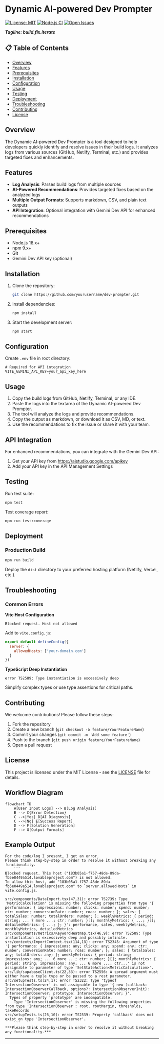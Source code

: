 # Dynamic AI-powered Dev Prompter 

[![License: MIT](https://img.shields.io/badge/License-MIT-yellow.svg)](https://opensource.org/licenses/MIT) [![Node.js CI](https://github.com/yourusername/dev-prompter/actions/workflows/node.js.yml/badge.svg)](https://github.com/yourusername/dev-prompter/actions) [![Open Issues](https://img.shields.io/github/issues/yourusername/dev-prompter.svg)](https://github.com/yourusername/dev-prompter/issues)

***Tagline: build.fix.iterate***

## 📋 Table of Contents
- [Overview](#overview)
- [Features](#features)
- [Prerequisites](#prerequisites)
- [Installation](#installation)
- [Configuration](#configuration)
- [Usage](#usage)
- [Testing](#testing)
- [Deployment](#deployment)
- [Troubleshooting](#troubleshooting)
- [Contributing](#contributing)
- [License](#license)

## Overview
The Dynamic AI-powered Dev Prompter is a tool designed to help developers quickly identify and resolve issues in their build logs. It analyzes logs from various sources (GitHub, Netlify, Terminal, etc.) and provides targeted fixes and enhancements.

## Features
- **Log Analysis**: Parses build logs from multiple sources
- **AI-Powered Recommendations**: Provides targeted fixes based on the analyzed logs
- **Multiple Output Formats**: Supports markdown, CSV, and plain text outputs
- **API Integration**: Optional integration with Gemini Dev API for enhanced recommendations

## Prerequisites
- Node.js 18.x+
- npm 9.x+
- Git
- Gemini Dev API key (optional)

## Installation
1. Clone the repository:
   ```bash
   git clone https://github.com/yourusername/dev-prompter.git
   ```
2. Install dependencies:
   ```bash
   npm install
   ```
3. Start the development server:
   ```bash
   npm start
   ```

## Configuration

Create `.env` file in root directory:
```env
# Required for API integration
VITE_GEMINI_API_KEY=your_api_key_here
```

## Usage
1. Copy the build logs from GitHub, Netlify, Terminal, or any IDE.
2. Paste the logs into the textarea of the Dynamic AI-powered Dev Prompter.
3. The tool will analyze the logs and provide recommendations.
4. Copy the output as markdown, or download it as CSV, MD, or text.
5. Use the recommendations to fix the issue or share it with your team.

## API Integration
For enhanced recommendations, you can integrate with the Gemini Dev API:
1. Get your API key from https://aistudio.google.com/apikey
2. Add your API key in the API Management Settings

## Testing

Run test suite:
```bash
npm test
```

Test coverage report:
```bash
npm run test:coverage
```

## Deployment

### Production Build
```bash
npm run build
```

Deploy the `dist` directory to your preferred hosting platform (Netlify, Vercel, etc.).

## Troubleshooting

### Common Errors

**Vite Host Configuration**
```
Blocked request. Host not allowed
```
Add to `vite.config.js`:
```js
export default defineConfig({
  server: {
    allowedHosts: ['your-domain.com']
  }
})
```

**TypeScript Deep Instantiation**
```
error TS2589: Type instantiation is excessively deep
```
Simplify complex types or use type assertions for critical paths.

## Contributing
We welcome contributions! Please follow these steps:
1. Fork the repository
2. Create a new branch (`git checkout -b feature/YourFeatureName`)
3. Commit your changes (`git commit -m 'Add some feature'`)
4. Push to the branch (`git push origin feature/YourFeatureName`)
5. Open a pull request

## License
This project is licensed under the MIT License - see the [LICENSE](LICENSE) file for details.

## Workflow Diagram

```mermaid
flowchart TD
    A[User Input Logs] --> B(Log Analysis)
    B --> C{Error Detection}
    C -->|Yes| D[AI Diagnosis]
    C -->|No| E[Success Report]
    D --> F[Solution Generation]
    F --> G[Output Formats]
```

## Example Output
```
For the code/log I present, I get an error.
Please think step-by-step in order to resolve it without breaking any functionality.
    ```
Blocked request. This host ("183b05a1-f757-48de-89da-fb5e0449a514.lovableproject.com") is not allowed.
To allow this host, add "183b05a1-f757-48de-89da-fb5e0449a514.lovableproject.com" to `server.allowedHosts` in vite.config.js.

src/components/DataImport.tsx(47,31): error TS2739: Type 'MetricCalculation' is missing the following properties from type '{ performance: { impressions: number; clicks: number; spend: number; ctr: number; conversionRate: number; roas: number; }; sales: { totalSales: number; totalOrders: number; }; weeklyMetrics: { period: string; ... 7 more ...; ctr: number; }[]; monthlyMetrics: { ...; }[]; detailedMetrics: { ...; }; }': performance, sales, weeklyMetrics, monthlyMetrics, detailedMetrics
src/components/metrics/KeywordHeatmap.tsx(46,9): error TS2589: Type instantiation is excessively deep and possibly infinite.
src/contexts/ImportContext.tsx(114,18): error TS2345: Argument of type '{ performance: { impressions: any; clicks: any; spend: any; ctr: number; conversionRate: number; roas: number; }; sales: { totalSales: any; totalOrders: any; }; weeklyMetrics: { period: string; impressions: any; ... 6 more ...; ctr: number; }[]; monthlyMetrics: { period: string; impressions: any; ... 6 more ...; ctr...' is not assignable to parameter of type 'SetStateAction<MetricCalculation>'.
src/lib/supabaseClient.ts(22,33): error TS2556: A spread argument must either have a tuple type or be passed to a rest parameter.
src/setupTests.ts(24,1): error TS2322: Type 'typeof IntersectionObserver' is not assignable to type '{ new (callback: IntersectionObserverCallback, options?: IntersectionObserverInit): IntersectionObserver; prototype: IntersectionObserver; }'.
  Types of property 'prototype' are incompatible.
    Type 'IntersectionObserver' is missing the following properties from type 'IntersectionObserver': root, rootMargin, thresholds, takeRecords
src/setupTests.ts(26,10): error TS2339: Property 'callback' does not exist on type 'IntersectionObserver'.
    ```
***Please think step-by-step in order to resolve it without breaking any functionality.***
```

---